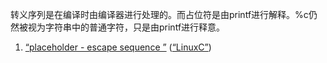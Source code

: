 转义序列是在编译时由编译器进行处理的。而占位符是由printf进行解释。%c仍然被视为字符串中的普通字符，只是由printf进行释意。


1. <span class="highlight" data-annotation="%7B%22attachmentURI%22%3A%22http%3A%2F%2Fzotero.org%2Fusers%2F9667514%2Fitems%2F4IHU78F5%22%2C%22annotationKey%22%3A%22JJ2L2M28%22%2C%22color%22%3A%22%23ffd400%22%2C%22pageLabel%22%3A%2236%22%2C%22position%22%3A%7B%22pageIndex%22%3A35%2C%22rects%22%3A%5B%5B117.994%2C295.452%2C537.25%2C309.36%5D%2C%5B45.994%2C280.452%2C537.25%2C294.36%5D%2C%5B45.994%2C264.6%2C544%2C279.36%5D%2C%5B46%2C250.452%2C202%2C264.36%5D%5D%7D%2C%22citationItem%22%3A%7B%22uris%22%3A%5B%22http%3A%2F%2Fzotero.org%2Fusers%2F9667514%2Fitems%2FI2QD5IEX%22%5D%2C%22locator%22%3A%2236%22%7D%7D" ztype="zhighlight"><a href="zotero://open-pdf/library/items/4IHU78F5?page=36&#x26;annotation=JJ2L2M28">“placeholder - escape sequence ”</a></span> <span class="citation" data-citation="%7B%22citationItems%22%3A%5B%7B%22uris%22%3A%5B%22http%3A%2F%2Fzotero.org%2Fusers%2F9667514%2Fitems%2FI2QD5IEX%22%5D%7D%5D%2C%22properties%22%3A%7B%7D%7D" ztype="zcitation">(<span class="citation-item"><a href="zotero://select/library/items/I2QD5IEX">“LinuxC”</a></span>)</span>